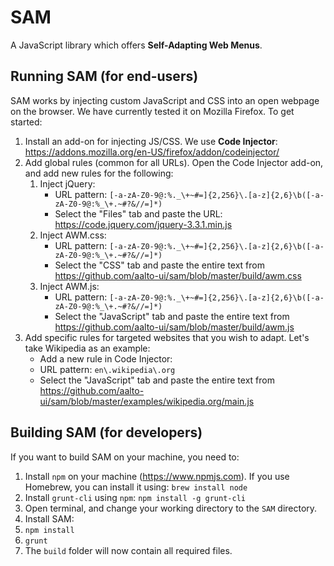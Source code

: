# SAM
A JavaScript library which offers **Self-Adapting Web Menus**.

## Running SAM (for end-users)
SAM works by injecting custom JavaScript and CSS into an open webpage on the browser. We have currently tested it on Mozilla Firefox. To get started: 
1. Install an add-on for injecting JS/CSS. We use **Code Injector**: https://addons.mozilla.org/en-US/firefox/addon/codeinjector/
2. Add global rules (common for all URLs). Open the Code Injector add-on, and add new rules for the following: 
    1. Inject jQuery: 
        * URL pattern: `[-a-zA-Z0-9@:%._\+~#=]{2,256}\.[a-z]{2,6}\b([-a-zA-Z0-9@:%_\+.~#?&//=]*)`
        * Select the "Files" tab and paste the URL: https://code.jquery.com/jquery-3.3.1.min.js
    2. Inject AWM.css: 
        * URL pattern: `[-a-zA-Z0-9@:%._\+~#=]{2,256}\.[a-z]{2,6}\b([-a-zA-Z0-9@:%_\+.~#?&//=]*)`
        * Select the "CSS" tab and paste the entire text from https://github.com/aalto-ui/sam/blob/master/build/awm.css
    3. Inject AWM.js:
        * URL pattern: `[-a-zA-Z0-9@:%._\+~#=]{2,256}\.[a-z]{2,6}\b([-a-zA-Z0-9@:%_\+.~#?&//=]*)`
        * Select the "JavaScript" tab and paste the entire text from https://github.com/aalto-ui/sam/blob/master/build/awm.js
3. Add specific rules for targeted websites that you wish to adapt. Let's take Wikipedia as an example:
    * Add a new rule in Code Injector:
    * URL pattern: `en\.wikipedia\.org`
    * Select the "JavaScript" tab and paste the entire text from  https://github.com/aalto-ui/sam/blob/master/examples/wikipedia.org/main.js

      
## Building SAM (for developers)
If you want to build SAM on your machine, you need to:
1. Install `npm` on your machine (https://www.npmjs.com). If you use Homebrew, you can install it using: `brew install node`
2. Install `grunt-cli` using `npm`: `npm install -g grunt-cli`
3. Open terminal, and change your working directory to the `SAM` directory.
4. Install SAM:
  1. `npm install`
  2. `grunt`
5. The `build` folder will now contain all required files.
